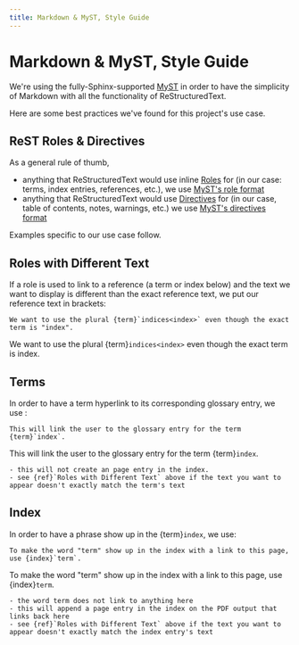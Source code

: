```yaml
---
title: Markdown & MyST, Style Guide
---
```


# Markdown & MyST, Style Guide

We're using the fully-Sphinx-supported [MyST](https://myst-parser.readthedocs.io/en/latest/index.html) in order to have the simplicity of Markdown with all the functionality of ReStructuredText. 

Here are some best practices we've found for this project's use case.

## ReST Roles & Directives

As a general rule of thumb, 
- anything that ReStructuredText would use inline [Roles](https://www.sphinx-doc.org/en/master/usage/restructuredtext/roles.html) for (in our case: terms, index entries, references, etc.), we use [MyST's role format](https://myst-parser.readthedocs.io/en/latest/syntax/syntax.html#roles-an-in-line-extension-point)
- anything that ReStructuredText would use [Directives](https://www.sphinx-doc.org/en/master/usage/restructuredtext/directives.html) for (in our case, table of contents, notes, warnings, etc.) we use [MyST's directives format](https://www.sphinx-doc.org/en/master/usage/restructuredtext/directives.html)

Examples specific to our use case follow. 

## Roles with Different Text

If a role is used to link to a reference (a term or index below) and the text we want to display is different than the exact reference text, we put our reference text in brackets:

```
We want to use the plural {term}`indices<index>` even though the exact term is "index". 
```

We want to use the plural {term}`indices<index>` even though the exact term is index.

## Terms

In order to have a term hyperlink to its corresponding glossary entry, we use :

```
This will link the user to the glossary entry for the term {term}`index`.
```

This will link the user to the glossary entry for the term {term}`index`.

```{note} 
- this will not create an page entry in the index. 
- see {ref}`Roles with Different Text` above if the text you want to appear doesn't exactly match the term's text
```

## Index

In order to have a phrase show up in the {term}`index`, we use:

```
To make the word "term" show up in the index with a link to this page, use {index}`term`.
```

To make the word "term" show up in the index with a link to this page, use {index}`term`.

```{note}
- the word term does not link to anything here
- this will append a page entry in the index on the PDF output that links back here
- see {ref}`Roles with Different Text` above if the text you want to appear doesn't exactly match the index entry's text
```